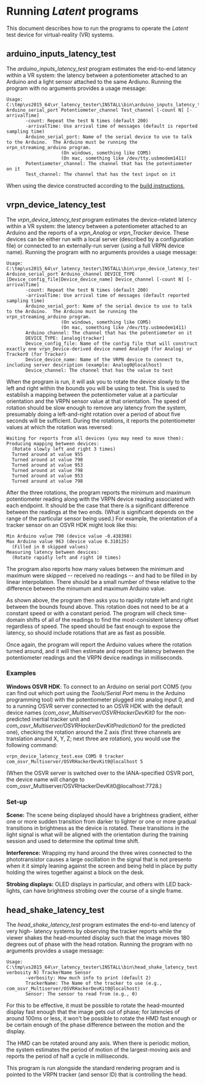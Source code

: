 # Running *Latent* programs

This document describes how to run the programs to operate
the *Latent* test device for virtual-reality (VR) systems.

## arduino_inputs_latency_test

The *arduino_inputs_latency_test* program estimates the end-to-end latency
within a VR system: the latency between a potentiometer attached to an Arduino
and a light sensor attached to the same Ardiuno.  Running the program with no
arguments provides a usage message:

    Usage: C:\tmp\vs2015_64\vr_latency_tester\INSTALL\bin\arduino_inputs_latency_test.exe Arduino_serial_port Potentiometer_channel Test_channel [-count N] [-arrivalTime]
           -count: Repeat the test N times (default 200)
           -arrivalTime: Use arrival time of messages (default is reported sampling time)
           Arduino_serial_port: Name of the serial device to use to talk to the Arduino.  The Arduino must be running the vrpn_streaming_arduino program.
                        (On windows, something like COM5)
                        (On mac, something like /dev/tty.usbmodem1411)
           Potentiometer_channel: The channel that has the potentiometer on it
           Test_channel: The channel that has the test input on it

When using the device constructed according to the [build instructions](./Building.md),


## vrpn_device_latency_test

The *vrpn_device_latency_test* program estimates the device-related
latency within a VR system:
the latency between a potentiometer attached to an Arduino and the reports of 
a *vrpn_Analog* or *vrpn_Tracker*
device.  These devices can be either run with a local server (described
by a configuration file) or connected to an externally-run server (using
a full VRPN device name).  Running the program with no arguments provides
a usage message:

	Usage: C:\tmp\vs2015_64\vr_latency_tester\INSTALL\bin\vrpn_device_latency_test.exe Arduino_serial_port Arduino_channel DEVICE_TYPE [Device_config_file|Device_device_name] Device_channel [-count N] [-arrivalTime]
	       -count: Repeat the test N times (default 200)
	       -arrivalTime: Use arrival time of messages (default reported sampling time)
	       Arduino_serial_port: Name of the serial device to use to talk to the Arduino.  The Arduino must be running the vrpn_streaming_arduino program.
	                    (On windows, something like COM5)
	                    (On mac, something like /dev/tty.usbmodem1411)
	       Arduino_channel: The channel that has the potentiometer on it
	       DEVICE_TYPE: [analog|tracker]
	       Device_config_file: Name of the config file that will construct exactly one vrpn_Device-derived device named Analog0 (for Analog) or Tracker0 (for Tracker)
	       Device_device_name: Name of the VRPN device to connect to, including server description (example: Analog0@localhost)
	       Device_channel: The channel that has the value to test

When the program is run, it will ask you to rotate the device slowly to the left and right
within the bounds you will be using to test.  This is used to establish a mapping between
the potentiometer value at a particular orientation and the VRPN sensor value at that
orientation.  The speed of rotation should be slow enough to remove any latency from the
system, presumably doing a left-and-right rotation over a period of about five seconds
will be sufficient.  During the rotations, it reports the potentiometer values at which
the rotation was reversed:

    Waiting for reports from all devices (you may need to move them):
    Producing mapping between devices:
      (Rotate slowly left and right 3 times)
      Turned around at value 955
      Turned around at value 798
      Turned around at value 953
      Turned around at value 798
      Turned around at value 953
      Turned around at value 798

After the three rotations, the program reports the minimum and maximum potentiometer
reading along with the VRPN device reading associated with each endpoint.  It should
be the case that there is a significant difference between the readings at the two
ends.  (What is significant depends on the range of the particular sensor being used.)
For example, the orientation of a tracker sensor on an OSVR HDK might look like this:

    Min Arduino value 790 (device value -0.438398)
    Max Arduino value 963 (device value 0.310125)
      (Filled in 0 skipped values)
    Measuring latency between devices:
      (Rotate rapidly left and right 10 times)

The program also reports how many values between the minimum and maximum were
skipped -- received no readings -- and had to be filled in by linear interpolation.
There should be a small number of these relative to the difference between the
minumum and maximum Arduino value.

As shown above, the program then asks you to rapidly rotate left and right between
the bounds found above.  This rotation does not need to be at a constant speed or
with a constant period.  The program will check time-domain shifts of all of the
readings to find the most-consistent latency offset regardless of speed.  The speed
should be fast enough to expose the latency, so should include rotations that are
as fast as possible.

Once again, the program will report the Arduino values where the rotation turned
around, and it will then estimate and report the latency between the potentiometer
readings and the VRPN device readings in milliseconds.

### Examples

**Windows OSVR HDK**: To connect to an Arduino on serial port COM5 (you can find
out which port using the *Tools/Serial Port* menu in the Arduino programming tool)
with the potentiometer plugged into analog input 0,
and to a running OSVR server connected to an OSVR HDK with the default device names
(*com_osvr_Multiserver/OSVRHackerDevKit0* for the non-predicted inertial tracker
unit and *com_osvr_Multiserver/OSVRHackerDevKitPrediction0* for the predicted one),
checking the rotation around the Z axis (first three channels are translation around
X, Y, Z; next three are rotation), you would use the following command:

	vrpn_device_latency_test.exe COM5 0 tracker com_osvr_Multiserver/OSVRHackerDevKit0@localhost 5

(When the OSVR server is switched over to the IANA-specified OSVR port, the device name will change to com_osvr_Multiserver/OSVRHackerDevKit0@localhost:7728.)

### Set-up

**Scene:** The scene being displayed should have a brightness gradient, either
one or more sudden transition from darker to lighter or one or more gradual
transitions in brightness as the device is rotated.  These transitions in the
light signal is what will be aligned with the orientation during the training
session and used to determine the optimal time shift.

**Interference:** Wrapping my hand around the three wires connected to the
phototransistor causes a large oscillation in the signal that is not presento
when it it simply leaning against the screen and being held in place by putty
holding the wires together against a block on the desk.

**Strobing displays:** OLED displays in particular, and others with LED
back-lights, can have brightness strobing over the course of a single frame.

## head_shake_latency_test

The *head_shake_latency_test* program estimates the end-to-end latency of very high-
latency systems by observing the tracker reports while the viewer shakes
the head-mounted display such that the image moves 180 degrees out of phase
with the head rotation.  Running the program with no arguments provides
a usage message:

    Usage: C:\tmp\vs2015_64\vr_latency_tester\INSTALL\bin\head_shake_latency_test.exe[-verbosity N] TrackerName Sensor
           -verbosity: How much info to print (default 2)
           TrackerName: The Name of the tracker to use (e.g., com_osvr_Multiserver/OSVRHackerDevKit0@localhost)
           Sensor: The sensor to read from (e.g., 0)

For this to be effective, it must be possible to rotate the head-mounted
display fast enough that the image gets out of phase; for latencies of
around 100ms or less, it won't be possible to rotate the HMD fast enough
or be certain enough of the phase difference between the motion and the
display.

The HMD can be rotated around any axis.  When there is periodic motion,
the system estimates the period of motion of the largest-moving axis and
reports the period of half a cycle in milliseconds.

This program is run alongside the standard rendering program and is
pointed to the VRPN tracker (and sensor ID) that is controlling the
head.

